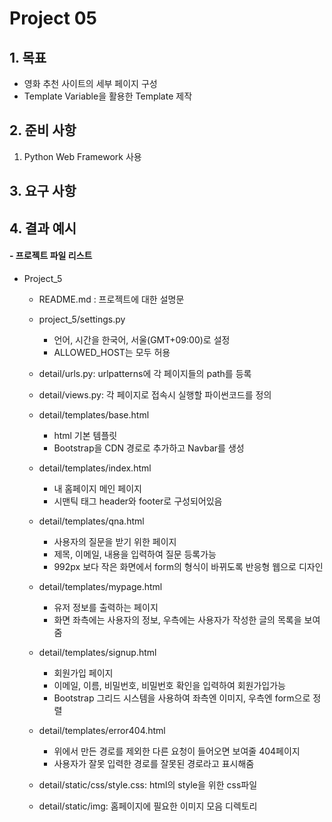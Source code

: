 # Project 05

## 1. 목표
- 영화 추천 사이트의 세부 페이지 구성
- Template Variable을 활용한 Template 제작

## 2. 준비 사항
1. Python Web Framework 사용

## 3. 요구 사항

## 4. 결과 예시

#### - 프로젝트 파일 리스트
- Project_5
    - README.md : 프로젝트에 대한 설명문  
    - project_5/settings.py
    	- 언어, 시간을 한국어, 서울(GMT+09:00)로 설정
    	- ALLOWED_HOST는 모두 허용

    - detail/urls.py: urlpatterns에 각 페이지들의 path를 등록

    - detail/views.py: 각 페이지로 접속시 실행할 파이썬코드를 정의

    - detail/templates/base.html
        - html 기본 템플릿
    	- Bootstrap을 CDN 경로로 추가하고 Navbar를 생성

    - detail/templates/index.html
        - 내 홈페이지 메인 페이지
    	- 시맨틱 태그 header와 footer로 구성되어있음

    - detail/templates/qna.html
        - 사용자의 질문을 받기 위한 페이지
    	- 제목, 이메일, 내용을 입력하여 질문 등록가능
    	- 992px 보다 작은 화면에서 form의 형식이 바뀌도록 반응형 웹으로 디자인

    - detail/templates/mypage.html
        - 유저 정보를 출력하는 페이지
    	- 화면 좌측에는 사용자의 정보, 우측에는 사용자가 작성한 글의 목록을 보여줌

    - detail/templates/signup.html
        - 회원가입 페이지
    	- 이메일, 이름, 비밀번호, 비밀번호 확인을 입력하여 회원가입가능
    	- Bootstrap 그리드 시스템을 사용하여 좌측엔 이미지, 우측엔 form으로 정렬

    - detail/templates/error404.html
        - 위에서 만든 경로를 제외한 다른 요청이 들어오면 보여줄 404페이지
    	- 사용자가 잘못 입력한 경로를 잘못된 경로라고 표시해줌

    - detail/static/css/style.css: html의 style을 위한 css파일

    - detail/static/img: 홈페이지에 필요한 이미지 모음 디렉토리
